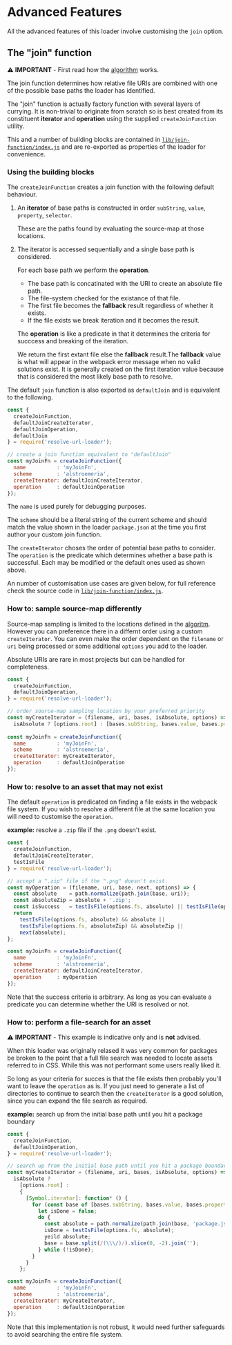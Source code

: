 # Advanced Features

All the advanced features of this loader involve customising the `join` option.

## The "join" function

⚠️ **IMPORTANT** - First read how the [algorithm](./how-it-works.md#algorithm) works.

The join function determines how relative file URIs are combined with one of the possible base paths the loader has identified.

The "join" function is actually factory function with several layers of currying. It is non-trivial to originate from scratch so is best created from its constituent **iterator** and **operation** using the supplied `createJoinFunction` utility.

This and a number of building blocks are contained in [`lib/join-function/index.js`](../lib/join-function/index.js) and are re-exported as properties of the loader for convenience.

### Using the building blocks

The `createJoinFunction` creates a join function with the following default behaviour.

1. An **iterator** of base paths is constructed in order `subString`, `value`, `property`, `selector`.

   These are the paths found by evaluating the source-map at those locations.
   
2. The iterator is accessed sequentially and a single base path is considered.

   For each base path we perform the **operation**.
    * The base path is concatinated with the URI to create an absolute file path.
    * The file-system checked for the existance of that file.
    * The first file becomes the **fallback** result regardless of whether it exists.
    * If the file exists we break iteration and it becomes the result.

   The **operation** is like a predicate in that it determines the criteria for succcess and breaking of the iteration.
   
   We return the first extant file else the **fallback** result.The **fallback** value is what will appear in the webpack error message when no valid solutions exist. It is generally created on the first iteration value because that is considered the most likely base path to resolve.

The default `join` function is also exported as `defaultJoin` and is equivalent to the following.

```javascript
const {
  createJoinFunction,
  defaultJoinCreateIterator,
  defaultJoinOperation,
  defaultJoin
} = require('resolve-url-loader');

// create a join function equivalent to "defaultJoin"
const myJoinFn = createJoinFunction({
  name          : 'myJoinFn',
  scheme        : 'alstroemeria',
  createIterator: defaultJoinCreateIterator,
  operation     : defaultJoinOperation
});
```

The `name` is used purely for debugging purposes.

The `scheme` should be a literal string of the current scheme and should match the value shown in the loader `package.json` at the time you first author your custom join function.

The `createIterator` choses the order of potential base paths to consider. The `operation` is the predicate which determines whether a base path is successful.  Each may be modified or the default ones used as shown above.

An number of customisation use cases are given below, for full reference check the source code in [`lib/join-function/index.js`](../lib/join-function/index.js).

### How to: sample source-map differently

Source-map sampling is limited to the locations defined in the [algoritm](./how-it-works.md#algorithm). However you can preference there in a differnt order using a custom `createIterator`. You can even make the order dependent on the `filename` or `uri` being processed or some additional `options` you add to the loader.

Absolute URIs are rare in most projects but can be handled for completeness.

```javascript
const {
  createJoinFunction,
  defaultJoinOperation,
} = require('resolve-url-loader');

// order source-map sampling location by your preferred priority
const myCreateIterator = (filename, uri, bases, isAbsolute, options) =>
  isAbsolute ? [options.root] : [bases.subString, bases.value, bases.property, bases.selector];
  
const myJoinFn = createJoinFunction({
  name          : 'myJoinFn',
  scheme        : 'alstroemeria',
  createIterator: myCreateIterator,
  operation     : defaultJoinOperation
});
```

### How to: resolve to an asset that may not exist

The default `operation` is predicated on finding a file exists in the webpack file system. If you wish to resolve a different file at the same location you will need to customise the `operation`.

**example:** resolve a `.zip` file if the `.png` doesn't exist.

```javascript
const {
  createJoinFunction,
  defaultJoinCreateIterator,
  testIsFile
} = require('resolve-url-loader');

// accept a ".zip" file if the ".png" doesn't exist.
const myOperation = (filename, uri, base, next, options) => {
  const absolute    = path.normalize(path.join(base, uri));
  const absoluteZip = absolute + '.zip';
  const isSuccess   = testIsFile(options.fs, absolute) || testIsFile(options.fs, absoluteZip);
  return
    testIsFile(options.fs, absolute) && absolute ||
    testIsFile(options.fs, absoluteZip) && absoluteZip ||
    next(absolute);
};

const myJoinFn = createJoinFunction({
  name          : 'myJoinFn',
  scheme        : 'alstroemeria',
  createIterator: defaultJoinCreateIterator,
  operation     : myOperation
});
```

Note that the success criteria is arbitrary. As long as you can evaluate a predicate you can determine whether the URI is resolved or not.

### How to: perform a file-search for an asset

⚠️ **IMPORTANT** - This example is indicative only and is **not** advised.

When this loader was originally relased it was very common for packages be broken to the point that a full file search was needed to locate assets referred to in CSS. While this was not performant some users really liked it.

So long as your criteria for succes is that the file exists then probably you'll want to leave the `operation` as is. If you just need to generate a list of directories to continue to search then the `createIterator` is a good solution, since you can expand the file search as required.

**example:** search up from the initial base path until you hit a package boundary

```javascript
const {
  createJoinFunction,
  defaultJoinOperation,
} = require('resolve-url-loader');

// search up from the initial base path until you hit a package boundary
const myCreateIterator = (filename, uri, bases, isAbsolute, options) =>
  isAbsolute ?
    [options.root] :
    {
      [Symbol.iterator]: function* () {
        for (const base of [bases.subString, bases.value, bases.property, bases.selector]) {
          let isDone = false;
          do {
            const absolute = path.normalize(path.join(base, 'package.json'));
            isDone = testIsFile(options.fs, absolute);
            yeild absolute;
            base = base.split(/(\\\/)/).slice(0, -2).join('');
          } while (!isDone);
        }
      }
    };

const myJoinFn = createJoinFunction({
  name          : 'myJoinFn',
  scheme        : 'alstroemeria',
  createIterator: myCreateIterator,
  operation     : defaultJoinOperation
});
```

Note that this implementation is not robust, it would need further safeguards to avoid searching the entire file system.